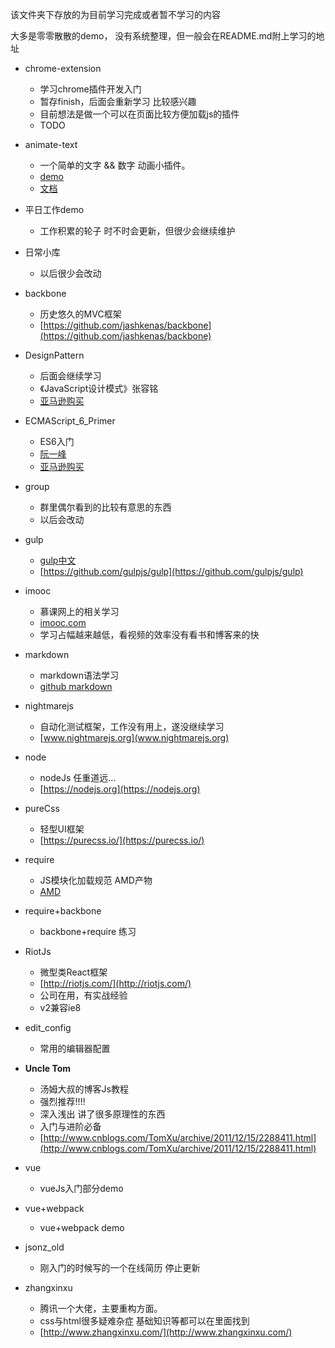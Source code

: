该文件夹下存放的为目前学习完成或者暂不学习的内容

大多是零零散散的demo， 没有系统整理，但一般会在README.md附上学习的地址

- chrome-extension
	- 学习chrome插件开发入门
	- 暂存finish，后面会重新学习 比较感兴趣
	- 目前想法是做一个可以在页面比较方便加载js的插件
	- TODO

- animate-text
	- 一个简单的文字 && 数字 动画小插件。
	- [demo](https://jsonz1993.github.io/demo/animate-text/index.html)
	- [文档](https://jsonz1993.github.io/2017/04/animate-text/)

- 平日工作demo
	- 工作积累的轮子 时不时会更新，但很少会继续维护

- 日常小库 
	- 以后很少会改动

- backbone
	- 历史悠久的MVC框架
	- [https://github.com/jashkenas/backbone](https://github.com/jashkenas/backbone)

- DesignPattern
	- 后面会继续学习
	- 《JavaScript设计模式》张容铭
	- [亚马逊购买](https://www.amazon.cn/%E5%9B%BE%E4%B9%A6/dp/B013HO6DNS/ref=sr_1_1?ie=UTF8&qid=1490937378&sr=8-1&keywords=javascript%E8%AE%BE%E8%AE%A1%E6%A8%A1%E5%BC%8F)

- ECMAScript_6_Primer
	- ES6入门
	- [阮一峰](http://es6.ruanyifeng.com/#README)
	- [亚马逊购买](https://www.amazon.cn/%E5%9B%BE%E4%B9%A6/dp/B01A18WWAG/ref=sr_1_1?ie=UTF8&qid=1490937483&sr=8-1&keywords=Es6)

- group
	- 群里偶尔看到的比较有意思的东西
	- 以后会改动

- gulp
	- [gulp中文](http://www.gulpjs.com.cn/)
	- [https://github.com/gulpjs/gulp](https://github.com/gulpjs/gulp)

- imooc
	- 慕课网上的相关学习
	- [imooc.com](imooc.com)
	- 学习占幅越来越低，看视频的效率没有看书和博客来的快

- markdown
	- markdown语法学习
	- [github markdown](https://guides.github.com/features/mastering-markdown/)

- nightmarejs
	- 自动化测试框架，工作没有用上，遂没继续学习
	- [www.nightmarejs.org](www.nightmarejs.org)

- node
	- nodeJs 任重道远...
	- [https://nodejs.org](https://nodejs.org)

- pureCss
	- 轻型UI框架
	- [https://purecss.io/](https://purecss.io/)

- require
	- JS模块化加载规范 AMD产物
	- [AMD](https://github.com/amdjs/amdjs-api/wiki/AMD)

- require+backbone
	- backbone+require 练习

- RiotJs
	- 微型类React框架
	- [http://riotjs.com/](http://riotjs.com/)
	- 公司在用，有实战经验
	- v2兼容ie8

- edit_config
	- 常用的编辑器配置

- **Uncle Tom**
	- 汤姆大叔的博客Js教程
	- 强烈推荐!!!!
	- 深入浅出 讲了很多原理性的东西
	- 入门与进阶必备
	- [http://www.cnblogs.com/TomXu/archive/2011/12/15/2288411.html](http://www.cnblogs.com/TomXu/archive/2011/12/15/2288411.html)

- vue
	- vueJs入门部分demo

- vue+webpack
	- vue+webpack demo

- jsonz_old
	-  刚入门的时候写的一个在线简历 停止更新

- zhangxinxu
	- 腾讯一个大佬，主要重构方面。
	- css与html很多疑难杂症 基础知识等都可以在里面找到
	- [http://www.zhangxinxu.com/](http://www.zhangxinxu.com/)

